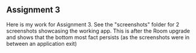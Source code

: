 ## Assignment 3
Here is my work for Assignment 3.
See the "screenshots" folder for 2 screenshots showcasing the working app.
This is after the Room upgrade and shows that the bottom most fact persists (as the screenshots were in between an application exit)
